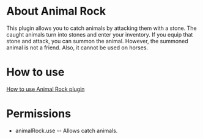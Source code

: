 # About Animal Rock
This plugin allows you to catch animals by attacking them with a stone. The caught animals turn into stones and enter your inventory. If you equip that stone and attack, you can summon the animal. However, the summoned animal is not a friend. Also, it cannot be used on horses.

# How to use
[How to use Animal Rock plugin](https://youtu.be/UEnWHJrwB-A)

# Permissions
* animalRock.use -- Allows catch animals.


